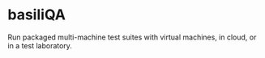 # basiliQA
Run packaged multi-machine test suites with virtual machines, in cloud,
or in a test laboratory.
